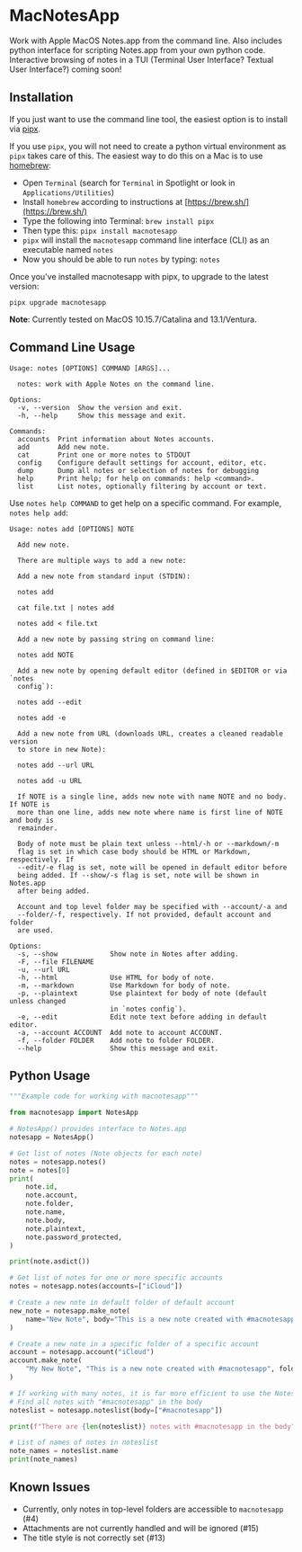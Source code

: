 # MacNotesApp

Work with Apple MacOS Notes.app from the command line. Also includes python interface for scripting Notes.app from your own python code. Interactive browsing of notes in a TUI (Terminal User Interface? Textual User Interface?) coming soon!

## Installation

If you just want to use the command line tool, the easiest option is to install via [pipx](https://pypa.github.io/pipx/).

If you use `pipx`, you will not need to create a python virtual environment as `pipx` takes care of this. The easiest way to do this on a Mac is to use [homebrew](https://brew.sh/):

* Open `Terminal` (search for `Terminal` in Spotlight or look in `Applications/Utilities`)
* Install `homebrew` according to instructions at [https://brew.sh/](https://brew.sh/)
* Type the following into Terminal: `brew install pipx`
* Then type this: `pipx install macnotesapp`
* `pipx` will install the `macnotesapp` command line interface (CLI) as an executable named `notes`
* Now you should be able to run `notes` by typing: `notes`

Once you've installed macnotesapp with pipx, to upgrade to the latest version:

    pipx upgrade macnotesapp

**Note**: Currently tested on MacOS 10.15.7/Catalina and 13.1/Ventura.

## Command Line Usage

<!-- [[[cog
import cog
from macnotesapp.cli import cli_main
from click.testing import CliRunner
runner = CliRunner()
result = runner.invoke(cli_main, ["--help"])
help = result.output.replace("Usage: cli-main", "Usage: notes")
cog.out(
    "```\n{}\n```".format(help)
)
]]] -->
```
Usage: notes [OPTIONS] COMMAND [ARGS]...

  notes: work with Apple Notes on the command line.

Options:
  -v, --version  Show the version and exit.
  -h, --help     Show this message and exit.

Commands:
  accounts  Print information about Notes accounts.
  add       Add new note.
  cat       Print one or more notes to STDOUT
  config    Configure default settings for account, editor, etc.
  dump      Dump all notes or selection of notes for debugging
  help      Print help; for help on commands: help <command>.
  list      List notes, optionally filtering by account or text.

```
<!-- [[[end]]] -->

Use `notes help COMMAND` to get help on a specific command. For example, `notes help add`:

<!-- [[[cog
import cog
from macnotesapp.cli import cli_main
from click.testing import CliRunner
runner = CliRunner()
result = runner.invoke(cli_main, ["help", "add", "--no-markup"])
help = result.output.replace("Usage: cli-main", "Usage: notes")
cog.out(
    "```\n{}\n```".format(help)
)
]]] -->
```
Usage: notes add [OPTIONS] NOTE

  Add new note.

  There are multiple ways to add a new note:

  Add a new note from standard input (STDIN):

  notes add

  cat file.txt | notes add

  notes add < file.txt

  Add a new note by passing string on command line:

  notes add NOTE

  Add a new note by opening default editor (defined in $EDITOR or via `notes
  config`):

  notes add --edit

  notes add -e

  Add a new note from URL (downloads URL, creates a cleaned readable version
  to store in new Note):

  notes add --url URL

  notes add -u URL

  If NOTE is a single line, adds new note with name NOTE and no body. If NOTE is
  more than one line, adds new note where name is first line of NOTE and body is
  remainder.

  Body of note must be plain text unless --html/-h or --markdown/-m
  flag is set in which case body should be HTML or Markdown, respectively. If
  --edit/-e flag is set, note will be opened in default editor before
  being added. If --show/-s flag is set, note will be shown in Notes.app
  after being added.

  Account and top level folder may be specified with --account/-a and
  --folder/-f, respectively. If not provided, default account and folder
  are used.

Options:
  -s, --show             Show note in Notes after adding.
  -F, --file FILENAME
  -u, --url URL
  -h, --html             Use HTML for body of note.
  -m, --markdown         Use Markdown for body of note.
  -p, --plaintext        Use plaintext for body of note (default unless changed
                         in `notes config`).
  -e, --edit             Edit note text before adding in default editor.
  -a, --account ACCOUNT  Add note to account ACCOUNT.
  -f, --folder FOLDER    Add note to folder FOLDER.
  --help                 Show this message and exit.

```
<!-- [[[end]]] -->

## Python Usage

<!-- [[[cog
import cog
with open("examples/example.py") as f:
    example = f.read()
cog.out(
    "```python\n{}\n```".format(example)
)
]]] -->
```python
"""Example code for working with macnotesapp"""

from macnotesapp import NotesApp

# NotesApp() provides interface to Notes.app
notesapp = NotesApp()

# Get list of notes (Note objects for each note)
notes = notesapp.notes()
note = notes[0]
print(
    note.id,
    note.account,
    note.folder,
    note.name,
    note.body,
    note.plaintext,
    note.password_protected,
)

print(note.asdict())

# Get list of notes for one or more specific accounts
notes = notesapp.notes(accounts=["iCloud"])

# Create a new note in default folder of default account
new_note = notesapp.make_note(
    name="New Note", body="This is a new note created with #macnotesapp"
)

# Create a new note in a specific folder of a specific account
account = notesapp.account("iCloud")
account.make_note(
    "My New Note", "This is a new note created with #macnotesapp", folder="Notes"
)

# If working with many notes, it is far more efficient to use the NotesList object
# Find all notes with "#macnotesapp" in the body
noteslist = notesapp.noteslist(body=["#macnotesapp"])

print(f"There are {len(noteslist)} notes with #macnotesapp in the body")

# List of names of notes in noteslist
note_names = noteslist.name
print(note_names)

```
<!-- [[[end]]] -->

## Known Issues

* Currently, only notes in top-level folders are accessible to `macnotesapp` (#4)
* Attachments are not currently handled and will be ignored (#15)
* The title style is not correctly set (#13)
